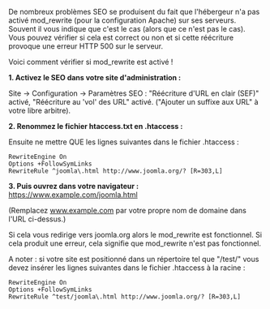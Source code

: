 <!-- Filename: How_to_check_if_mod_rewrite_is_enabled_on_your_server / Display title: Comment vérifier si mod rewrite est activé sur votre serveur -->

De nombreux problèmes SEO se produisent du fait que l'hébergeur n'a pas
activé mod_rewrite (pour la configuration Apache) sur ses serveurs.
Souvent il vous indique que c'est le cas (alors que ce n'est pas le
cas). Vous pouvez vérifier si cela est correct ou non et si cette
réécriture provoque une erreur HTTP 500 sur le serveur.

Voici comment vérifier si mod_rewrite est activé !

**1. Activez le SEO dans votre site d'administration :**

Site -\> Configuration -\> Paramètres SEO : "Réécriture d'URL en clair
(SEF)" activé, "Réécriture au 'vol' des URL" activé. ("Ajouter un
suffixe aux URL" à votre libre arbitre).

  
**2. Renommez le fichier htaccess.txt en .htaccess :**

Ensuite ne mettre QUE les lignes suivantes dans le fichier .htaccess :

    RewriteEngine On
    Options +FollowSymLinks
    RewriteRule ^joomla\.html http://www.joomla.org/? [R=303,L]

  
**3. Puis ouvrez dans votre navigateur :**
<a href="https://www.example.com/joomla.html" class="external free"
target="_blank"
rel="nofollow noreferrer noopener">https://www.example.com/joomla.html</a>

(Remplacez www.example.com par votre propre nom de domaine dans l'URL
ci-dessus.)

Si cela vous redirige vers joomla.org alors le mod_rewrite est
fonctionnel. Si cela produit une erreur, cela signifie que mod_rewrite
n'est pas fonctionnel.

A noter : si votre site est positionné dans un répertoire tel que
"/test/" vous devez insérer les lignes suivantes dans le fichier
.htaccess à la racine :

    RewriteEngine On
    Options +FollowSymLinks
    RewriteRule ^test/joomla\.html http://www.joomla.org/? [R=303,L]
